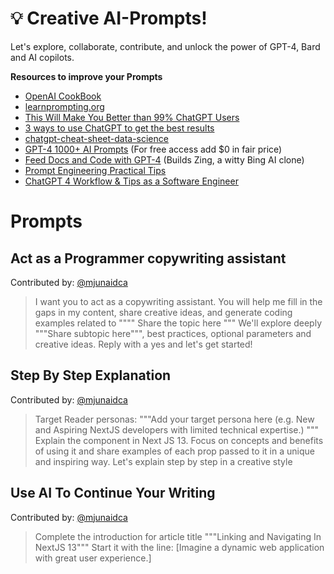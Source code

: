 # 💡 Creative AI-Prompts!

Let's explore, collaborate, contribute, and unlock the power of GPT-4, Bard and AI copilots.

<b>Resources to improve your Prompts</b>

<ul>

   <li><a href="  https://github.com/openai/openai-cookbook/">OpenAI CookBook</a></li>
  <li><a href="https://learnprompting.org/">learnprompting.org</a></li>
    <li><a href="https://www.youtube.com/watch?v=EYjG6i53-xk&t=284s">This Will Make You Better than 99% ChatGPT Users</a></li>
   <li><a href="https://www.businessinsider.com/how-to-write-better-ai-chatgpt-prompts-according-prompt-engineer-2023-3">3 ways to use ChatGPT to get the best results</a></li>
    <li><a href="https://www.datacamp.com/cheat-sheet/chatgpt-cheat-sheet-data-science">chatgpt-cheat-sheet-data-science</a></li>
    <li><a href="https://hasantoxr.gumroad.com/l/gpt4">GPT-4 1000+ AI Prompts</a> (For free access add $0 in fair price) </li>
     <li><a href="https://twitter.com/skirano/status/1639091635899478016">Feed Docs and Code with GPT-4</a> (Builds Zing, a witty Bing AI clone) </li>
     <li><a href="https://www.allabtai.com/category/prompt-engineering/">Prompt Engineering Practical Tips</a> </li>
      <li><a href="https://www.youtube.com/watch?v=6gibI4Fo1R8"> ChatGPT 4 Workflow & Tips as a Software Engineer</a> </li>
</ul>

# Prompts 

## Act as a Programmer copywriting assistant
Contributed by: [@mjunaidca](https://github.com/mjunaidca)

> I want you to act as a copywriting assistant. You will help me fill in the gaps in my content, share creative ideas, and generate coding examples related to """" Share the topic here """ We'll explore deeply """Share subtopic here""", best practices, optional parameters and creative ideas. Reply with a yes and let's get started!

## Step By Step Explanation
Contributed by: [@mjunaidca](https://github.com/mjunaidca)
> Target Reader personas: """Add your target persona here (e.g. New and Aspiring NextJS developers with limited technical expertise.) """
Explain the <Link> component in Next JS 13. Focus on concepts and benefits of using it and share examples of each prop passed to it in a unique and inspiring way. Let's explain step by step in a creative style

## Use AI To Continue Your Writing
Contributed by: [@mjunaidca](https://github.com/mjunaidca)
> Complete the introduction for article title """Linking and Navigating In NextJS 13""" Start it with the line: [Imagine a dynamic web application with great user experience.]
